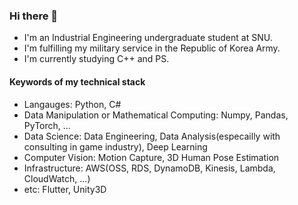 ### Hi there 👋

- I'm an Industrial Engineering undergraduate student at SNU. 
- I'm fulfilling my military service in the Republic of Korea Army.
- I'm currently studying C++ and PS.

#### Keywords of my technical stack
  - Langauges: Python, C#
  - Data Manipulation or Mathematical Computing: Numpy, Pandas, PyTorch, ...
  - Data Science: Data Engineering, Data Analysis(especailly with consulting in game industry), Deep Learning
  - Computer Vision: Motion Capture, 3D Human Pose Estimation
  - Infrastructure: AWS(OSS, RDS, DynamoDB, Kinesis, Lambda, CloudWatch, ...)
  - etc: Flutter, Unity3D


<!--
**yongsyongs/yongsyongs** is a ✨ _special_ ✨ repository because its `README.md` (this file) appears on your GitHub profile.

Here are some ideas to get you started:

- 🔭 I’m currently working on ...
- 🌱 I’m currently learning ...
- 👯 I’m looking to collaborate on ...
- 🤔 I’m looking for help with ...
- 💬 Ask me about ...
- 📫 How to reach me: ...
- 😄 Pronouns: ...
- ⚡ Fun fact: ...
-->
